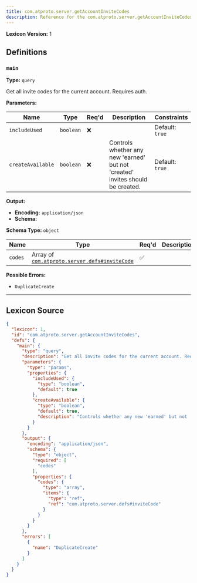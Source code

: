 ```yaml
---
title: com.atproto.server.getAccountInviteCodes
description: Reference for the com.atproto.server.getAccountInviteCodes lexicon
---
```

**Lexicon Version:** 1

## Definitions

<a name="main"></a>
### `main`

**Type:** `query`

Get all invite codes for the current account. Requires auth.

**Parameters:**

| Name | Type | Req'd  | Description | Constraints |
|------|------|----------|-------------|-------------|
| `includeUsed` | `boolean` | ❌  |  | Default: `true` |
| `createAvailable` | `boolean` | ❌  | Controls whether any new 'earned' but not 'created' invites should be created. | Default: `true` |
**Output:**

- **Encoding:** `application/json`
- **Schema:**

**Schema Type:** `object`

| Name | Type | Req'd  | Description | Constraints |
|------|------|----------|-------------|-------------|
| `codes` | Array of [`com.atproto.server.defs#inviteCode`](lexicons/com/atproto/server/defs#inviteCode) | ✅  |  |  |
**Possible Errors:**

- `DuplicateCreate`

---

## Lexicon Source
```json
{
  "lexicon": 1,
  "id": "com.atproto.server.getAccountInviteCodes",
  "defs": {
    "main": {
      "type": "query",
      "description": "Get all invite codes for the current account. Requires auth.",
      "parameters": {
        "type": "params",
        "properties": {
          "includeUsed": {
            "type": "boolean",
            "default": true
          },
          "createAvailable": {
            "type": "boolean",
            "default": true,
            "description": "Controls whether any new 'earned' but not 'created' invites should be created."
          }
        }
      },
      "output": {
        "encoding": "application/json",
        "schema": {
          "type": "object",
          "required": [
            "codes"
          ],
          "properties": {
            "codes": {
              "type": "array",
              "items": {
                "type": "ref",
                "ref": "com.atproto.server.defs#inviteCode"
              }
            }
          }
        }
      },
      "errors": [
        {
          "name": "DuplicateCreate"
        }
      ]
    }
  }
}
```

